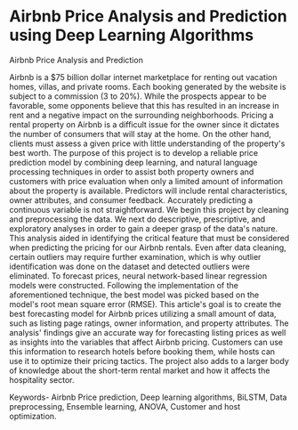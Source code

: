 # Airbnb Price Analysis and Prediction using Deep Learning Algorithms
 Airbnb Price Analysis and Prediction

Airbnb is a $75 billion dollar internet marketplace for renting out vacation homes, villas, and private rooms. Each booking generated by the website is subject to a commission (3 to 20%). While the prospects appear to be favorable, some opponents believe that this has resulted in an increase in rent and a negative impact on the surrounding neighborhoods. Pricing a rental property on Airbnb is a difficult issue for the owner since it dictates the number of consumers that will stay at the home. On the other hand, clients must assess a given price with little understanding of the property's best worth. The purpose of this project is to develop a reliable price prediction model by combining deep learning, and natural language processing techniques in order to assist both property owners and customers with price evaluation when only a limited amount of information about the property is available. Predictors will include rental characteristics, owner attributes, and consumer feedback. Accurately predicting a continuous variable is not straightforward. We begin this project by cleaning and preprocessing the data. We next do descriptive, prescriptive, and exploratory analyses in order to gain a deeper grasp of the data's nature. This analysis aided in identifying the critical feature that must be considered when predicting the pricing for our Airbnb rentals. Even after data cleaning, certain outliers may require further examination, which is why outlier identification was done on the dataset and detected outliers were eliminated. To forecast prices, neural network-based linear regression models were constructed. Following the implementation of the aforementioned technique, the best model was picked based on the model's root mean square error (RMSE). This article's goal is to create the best forecasting model for Airbnb prices utilizing a small amount of data, such as listing page ratings, owner information, and property attributes. The analysis' findings give an accurate way for forecasting listing prices as well as insights into the variables that affect Airbnb pricing. Customers can use this information to research hotels before booking them, while hosts can use it to optimize their pricing tactics. The project also adds to a larger body of knowledge about the short-term rental market and how it affects the hospitality sector.  

Keywords- Airbnb Price prediction, Deep learning algorithms,  BiLSTM, Data preprocessing, Ensemble learning, ANOVA, Customer and host optimization.  

